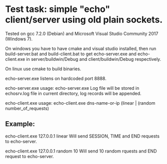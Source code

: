 Test task: simple "echo" client/server using old plain sockets.
====


Tested on gcc 7.2.0 (Debian) and Microsoft Visual Studio Community 2017 (Windows 7).


On windows you have to have cmake and visual studio installed, then run build-server.bat and build-client.bat to get echo-server.exe and echo-client.exe in server/buildwin/Debug and client/buildwin/Debug respectively.

On linux use cmake to build binaries.

echo-server.exe listens on hardcoded port 8888.


echo-server.exe usage:
echo-server.exe
Log file will be stored in echosrv.log file in current directory, log records will be appended.


echo-client.exe usage:
echo-client.exe dns-name-or-ip (linear | (random number_of_requests)


Example:
----

echo-client.exe 127.0.0.1 linear
Will send SESSION, TIME and END requests to echo-server.

echo-client.exe 127.0.0.1 random 10
Will send 10 random rquests and END request to echo-server.




